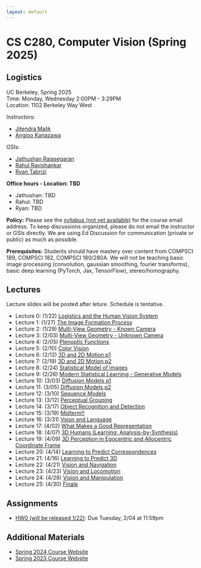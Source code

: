 ```yaml
---
layout: default
---
```


# CS C280, Computer Vision (Spring 2025)

## Logistics

UC Berkeley, Spring 2025  
Time: Monday, Wednesday 2:00PM - 3:29PM  
Location: 1102 Berkeley Way West

Instructors:   
- [Jitendra Malik](https://people.eecs.berkeley.edu/~malik)
- [Angjoo Kanazawa](https://people.eecs.berkeley.edu/~kanazawa)   

GSIs:
- [Jathushan Rajasegaran](https://brjathu.github.io/)
- [Rahul Ravishankar](https://rravishankar1.github.io/)
- [Ryan Tabrizi](https://ryantabrizi.com/)


**Office hours - Location: TBD** 

- Jathushan: TBD
- Rahul: TBD
- Ryan: TBD

**Policy:** Please see the [syllabus (not yet available)]() for the course email address. To keep discussions organized, please do not email the instructor or GSIs directly. We are using Ed Discussion for communication (private or public) as much as possible.

**Prerequisites:** Students should have mastery over content from COMPSCI 189, COMPSCI 182, COMPSCI 180/280A. We will not be teaching basic image processing (convolution, gaussian smoothing, fourier transforms), basic deep learning (PyTorch, Jax, TensorFlow), stereo/homography.

## Lectures

Lecture slides will be posted after leture. Schedule is tentative.

* Lecture 0: (1/22) [Logistics and the Human Vision System]()
* Lecture 1: (1/27) [The Image Formation Process]()
* Lecture 2: (1/29) [Multi-View Geometry - Known Camera]()
* Lecture 3: (2/03) [Multi-View Geometry - Unknown Camera]()
* Lecture 4: (2/05) [Plenoptic Functions]()
* Lecture 5: (2/10) [Color Vision]()
* Lecture 6: (2/12) [3D and 2D Motion p1]()
* Lecture 7: (2/19) [3D and 2D Motion p2]()
* Lecture 8: (2/24) [Statistical Model of Images]()
* Lecture 9: (2/26) [Modern Statistical Learning - Generative Models]()
* Lecture 10: (3/03) [Diffusion Models p1]()
* Lecture 11: (3/05) [Diffusion Models p2]()
* Lecture 12: (3/10) [Sequence Models]()
* Lecture 13: (3/12) [Perceptual Grouping]()
* Lecture 14: (3/17) [Object Recognition and Detection]()
* Lecture 15: (3/19) [Midterm!!]()
* Lecture 16: (3/31) [Vsion and Language]()
* Lecture 17: (4/02) [What Makes a Good Representation]()
* Lecture 18: (4/07) [3D Humans (Learning: Analysis-by-Synthesis)]()
* Lecture 19: (4/09) [3D Perception in Egocentric and Allocentric Coordinate Frame]()
* Lecture 20: (4/14) [Learning to Predict Correspondences ]()
* Lecture 21: (4/16) [Learning to Predict 3D]()
* Lecture 22: (4/21) [Vision and Navigation]()
* Lecture 23: (4/23) [Vision and Locomotion]()
* Lecture 24: (4/28) [Vision and Manipulation]()
* Lecture 25: (4/30) [Finale]()

## Assignments
* [HW0 (will be released 1/22)](https://edstem.org/us/courses/54175/discussion/4417564): Due Tuesday, 2/04 at 11:59pm

## Additional Materials

* [Spring 2024 Course Website](https://cs280-berkeley.github.io/)
* [Spring 2023 Course Website](https://cs280-berkeley.github.io/sp23)

